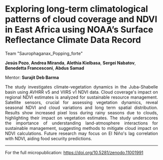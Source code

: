 # Exploring long-term climatological patterns of cloud coverage and NDVI in East Africa using NOAA’s Surface Reflectance Climate Data Record

Team "Saurophaganax_Popping_forte"

**Jesús Pozo**, **Andrea Miranda**, **Alethia Kielbasa**, **Sergei Nabatov**, **Benedetta Francesconi**, **Abdus Samad**

Mentor: **Surajit Deb Barma**

<div style="text-align: justify">
The study investigates climate-vegetation dynamics in the Juba-Shabelle basin using AVHRR v5 and VIIRS v1 NDVI data. Cloud coverage's impact on regional NDVI estimates is analyzed for sustainable resource management. Satellite sensors, crucial for assessing vegetation dynamics, reveal seasonal NDVI and cloud variations and long term spatial distribution. Results show increased pixel loss during rainy seasons due to clouds, highlighting their impact on vegetation estimates. The study underscores the importance of understanding land-atmosphere interactions for sustainable management, suggesting methods to mitigate cloud impact on NDVI calculations. Future research may focus on El Niño's lag correlation with NDVI, aiding food security predictions.
</div>

---
For the full micropublication:
https://doi.org/10.5281/zenodo.11001991
